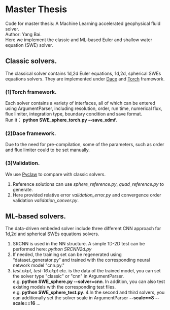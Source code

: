 # Master Thesis
Code for master thesis: A Machine Learning accelerated geophysical fluid solver.  
Author: Yang Bai.  
Here we implement the classic and ML-based Euler and shallow water equation (SWE) solver.  
## Classic solvers. 
The classical solver contains 1d,2d Euler equations, 1d,2d, spherical SWEs equations solvers. They are implemented under [Dace][1] and [Torch][2] framework.  
### (1)Torch framework. 
Each solver contains a variety of interfaces, all of which can be entered using ArgumentParser, including resolution, order, run time, numerical flux, flux limiter, integration type, boundary condition and save format.  
Run it： **python SWE_sphere_torch.py --save_xdmf**. 
### (2)Dace framework. 
Due to the need for pre-compilation, some of the parameters, such as order and flux limiter could to be set manually.
### (3)Validation. 
We use [Pyclaw][3] to compare with classic solvers. 
1. Reference solutions can use *sphere_reference.py*, *quad_reference.py* to generate. 
2. Here provided relative error *validation_error.py* and convergence order validation *validation_conver.py*. 

## ML-based solvers. 
The data-driven embeded solver include three different CNN approach for 1d,2d and spherical SWEs equations solvers.  
1. SRCNN is used in the NN structure. A simple 1D-2D test can be performed here: *python SRCNN2d.py*
3. If needed, the training set can be regenerated using “dataset_generator.py” and trained with the corresponding neural network model "cnn.py."  
4. *test.ckpt*, *test-16.ckpt* etc. is the data of the trained model, you can set the solver type "classic" or "cnn" in ArgumentParser.  
e.g. **python SWE_sphere.py --solver=cnn**. 
In addition, you can also test existing models with the corresponding test files.   
e.g. **python SWE_sphere_test.py**. 
4.In the second and third solvers, you can additionally set the solver scale in ArgumentParser **--scale==8** **--scale==16** ...  

[1]:https://github.com/spcl/dace
[2]:https://pytorch.org/
[3]:https://github.com/clawpack/pyclaw
